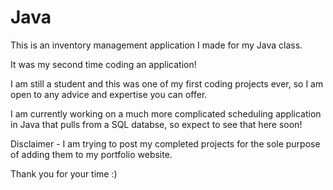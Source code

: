 # Java

This is an inventory management application I made for my Java class.

It was my second time coding an application!

I am still a student and this was one of my first coding projects ever, so I am open to any advice and expertise you can offer.

I am currently working on a much more complicated scheduling application in Java that pulls from a SQL databse, so expect to see that here soon!

Disclaimer - I am trying to post my completed projects for the sole purpose of adding them to my portfolio website.

Thank you for your time :)
